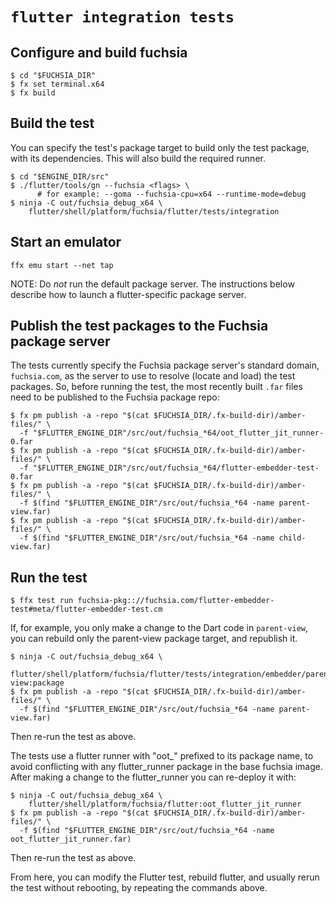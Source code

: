 # `flutter integration tests`

## Configure and build fuchsia

```shell
$ cd "$FUCHSIA_DIR"
$ fx set terminal.x64
$ fx build
```

## Build the test

You can specify the test's package target to build only the test package, with
its dependencies. This will also build the required runner.

```shell
$ cd "$ENGINE_DIR/src"
$ ./flutter/tools/gn --fuchsia <flags> \
      # for example: --goma --fuchsia-cpu=x64 --runtime-mode=debug
$ ninja -C out/fuchsia_debug_x64 \
    flutter/shell/platform/fuchsia/flutter/tests/integration
```


## Start an emulator

```shell
ffx emu start --net tap
```

NOTE: Do _not_ run the default package server. The instructions below describe
how to launch a flutter-specific package server.

## Publish the test packages to the Fuchsia package server

The tests currently specify the Fuchsia package server's standard domain,
`fuchsia.com`, as the server to use to resolve (locate and load) the test
packages. So, before running the test, the most recently built `.far` files
need to be published to the Fuchsia package repo:

```shell
$ fx pm publish -a -repo "$(cat $FUCHSIA_DIR/.fx-build-dir)/amber-files/" \
  -f "$FLUTTER_ENGINE_DIR"/src/out/fuchsia_*64/oot_flutter_jit_runner-0.far
$ fx pm publish -a -repo "$(cat $FUCHSIA_DIR/.fx-build-dir)/amber-files/" \
  -f "$FLUTTER_ENGINE_DIR"/src/out/fuchsia_*64/flutter-embedder-test-0.far
$ fx pm publish -a -repo "$(cat $FUCHSIA_DIR/.fx-build-dir)/amber-files/" \
  -f $(find "$FLUTTER_ENGINE_DIR"/src/out/fuchsia_*64 -name parent-view.far)
$ fx pm publish -a -repo "$(cat $FUCHSIA_DIR/.fx-build-dir)/amber-files/" \
  -f $(find "$FLUTTER_ENGINE_DIR"/src/out/fuchsia_*64 -name child-view.far)
```

## Run the test

```shell
$ ffx test run fuchsia-pkg:://fuchsia.com/flutter-embedder-test#meta/flutter-embedder-test.cm
```

If, for example, you only make a change to the Dart code in `parent-view`, you
can rebuild only the parent-view package target, and republish it.

```shell
$ ninja -C out/fuchsia_debug_x64 \
    flutter/shell/platform/fuchsia/flutter/tests/integration/embedder/parent-view:package
$ fx pm publish -a -repo "$(cat $FUCHSIA_DIR/.fx-build-dir)/amber-files/" \
  -f $(find "$FLUTTER_ENGINE_DIR"/src/out/fuchsia_*64 -name parent-view.far)
```

Then re-run the test as above.

The tests use a flutter runner with "oot_" prefixed to its package name, to
avoid conflicting with any flutter_runner package in the base fuchsia image.
After making a change to the flutter_runner you can re-deploy it with:

```shell
$ ninja -C out/fuchsia_debug_x64 \
    flutter/shell/platform/fuchsia/flutter:oot_flutter_jit_runner
$ fx pm publish -a -repo "$(cat $FUCHSIA_DIR/.fx-build-dir)/amber-files/" \
  -f $(find "$FLUTTER_ENGINE_DIR"/src/out/fuchsia_*64 -name oot_flutter_jit_runner.far)
```

Then re-run the test as above.

From here, you can modify the Flutter test, rebuild flutter, and usually rerun
the test without rebooting, by repeating the commands above.
